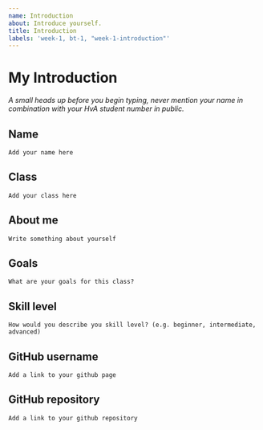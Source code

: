 ```yaml
---
name: Introduction
about: Introduce yourself.
title: Introduction
labels: 'week-1, bt-1, "week-1-introduction"'
---
```


# My Introduction

*A small heads up before you begin typing, never mention your name in combination with your HvA student number in public.*

## Name
`Add your name here`

## Class
`Add your class here`

## About me
`Write something about yourself`

## Goals
`What are your goals for this class?`

## Skill level
`How would you describe you skill level? (e.g. beginner, intermediate, advanced)`

## GitHub username
`Add a link to your github page`

## GitHub repository
`Add a link to your github repository`
